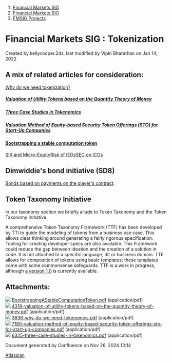 1. [Financial Markets SIG](index.html)
2. [Financial Markets SIG](Financial-Markets-SIG_20545549.html)
3. [FMSIG Projects](FMSIG-Projects_20545678.html)

# Financial Markets SIG : Tokenization

Created by kellycooper.2ds, last modified by Vipin Bharathan on Jan 14, 2022

## A mix of related articles for consideration:

[Why do we need tokenization?](attachments/20545624/20558453.pdf)

##### [Valuation of Utility Tokens based on the Quantity Theory of Money](attachments/20545624/20558452.pdf)

##### [Three Case Studies in Tokenomics](attachments/20545624/20558455.pdf)

##### [Valuation Method of Equity-based Security Token Offerings (STO) for Start-Up Companies](attachments/20545624/20558454.pdf)

#### [Bootstrapping a stable computation token](attachments/20545624/20558451.pdf)

[SIX and Micro-Equity](https://www.forbes.com/sites/benjessel/2020/01/13/for-daura--the-swiss-stock-exchanges-latest-fintech-investment--its-all-about-the-ecosystem/#5c7b3dfd117a)[Risk of IEOs](https://www.sec.gov/oiea/investor-alerts-and-bulletins/ia_initialexchangeofferings)[SEC on ICOs](https://www.investor.gov/additional-resources/news-alerts/alerts-bulletins/investor-bulletin-initial-coin-offerings)

## Dimwiddie's bond initiative (SD8)

[Bonds based on payments on the player's contract](https://www.forbes.com/sites/shlomosprung/2019/10/17/spencer-dinwiddie-discusses-digital-tokenization-plan-happening-against-the-nbas-wishes/#101b86ed6dc0).

## Token Taxonomy Initiative

In our taxonomy section we briefly allude to Token Taxonomy and the Token Taxonomy Initiative.

A comprehensive Token Taxonomy Framework (TTF) has been developed by TTI to guide the modeling of tokens from a business use case. This allows clear thinking around generating a fairly rigorous specification. Tooling for creating developer specs are also available. This Framework could reduce the gap between ideation and the creation of a solution in code. It is not attached to a specific language, dlt or business domain. TTF allows for composition of tokens using basic templates; these templates come with some commonsense safeguards. TTF is a work in progress, although [a version 1.0](https://github.com/token-taxonomy-initiative/TokenTaxonomyFramework) is currently available.  

## Attachments:

![](images/icons/bullet_blue.gif) [BootstrappingAStableComputationToken.pdf](attachments/20545624/20558451.pdf) (application/pdf)  
![](images/icons/bullet_blue.gif) [4318-valuation-of-utility-tokens-based-on-the-quantity-theory-of-money.pdf](attachments/20545624/20558452.pdf) (application/pdf)  
![](images/icons/bullet_blue.gif) [3636-why-do-we-need-tokenomics.pdf](attachments/20545624/20558453.pdf) (application/pdf)  
![](images/icons/bullet_blue.gif) [7180-valuation-method-of-equity-based-security-token-offerings-sto-for-start-up-companies.pdf](attachments/20545624/20558454.pdf) (application/pdf)  
![](images/icons/bullet_blue.gif) [6325-three-case-studies-in-tokenomics.pdf](attachments/20545624/20558455.pdf) (application/pdf)

Document generated by Confluence on Nov 26, 2024 13:14

[Atlassian](http://www.atlassian.com/)
